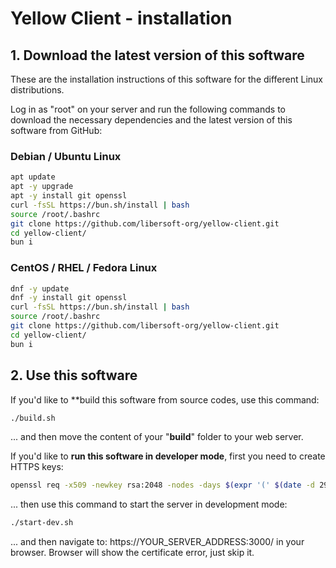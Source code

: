 # Yellow Client - installation

## 1. Download the latest version of this software

These are the installation instructions of this software for the different Linux distributions.

Log in as "root" on your server and run the following commands to download the necessary dependencies and the latest version of this software from GitHub:

### Debian / Ubuntu Linux

```sh
apt update
apt -y upgrade
apt -y install git openssl
curl -fsSL https://bun.sh/install | bash
source /root/.bashrc
git clone https://github.com/libersoft-org/yellow-client.git
cd yellow-client/
bun i
```

### CentOS / RHEL / Fedora Linux

```sh
dnf -y update
dnf -y install git openssl
curl -fsSL https://bun.sh/install | bash
source /root/.bashrc
git clone https://github.com/libersoft-org/yellow-client.git
cd yellow-client/
bun i
```

## 2. Use this software

If you'd like to **build this software from source codes, use this command:

```sh
./build.sh
```

... and then move the content of your "**build**" folder to your web server.

If you'd like to **run this software in developer mode**, first you need to create HTTPS keys:

```sh
openssl req -x509 -newkey rsa:2048 -nodes -days $(expr '(' $(date -d 2999/01/01 +%s) - $(date +%s) + 86399 ')' / 86400) -subj "/" -keyout server.key -out server.crt
```

... then use this command to start the server in development mode:

```sh
./start-dev.sh
```

... and then navigate to: https://YOUR_SERVER_ADDRESS:3000/ in your browser. Browser will show the certificate error, just skip it.
